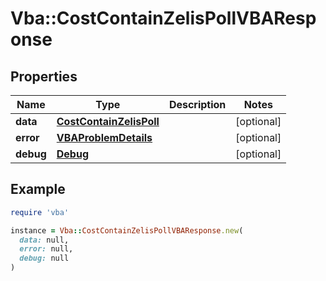 # Vba::CostContainZelisPollVBAResponse

## Properties

| Name | Type | Description | Notes |
| ---- | ---- | ----------- | ----- |
| **data** | [**CostContainZelisPoll**](CostContainZelisPoll.md) |  | [optional] |
| **error** | [**VBAProblemDetails**](VBAProblemDetails.md) |  | [optional] |
| **debug** | [**Debug**](Debug.md) |  | [optional] |

## Example

```ruby
require 'vba'

instance = Vba::CostContainZelisPollVBAResponse.new(
  data: null,
  error: null,
  debug: null
)
```

